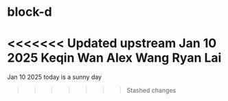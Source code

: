 # block-d
<<<<<<< Updated upstream
Jan 10 2025
Keqin Wan
Alex Wang
Ryan Lai
=======

Jan 10 2025 
today is a sunny day
>>>>>>> Stashed changes
